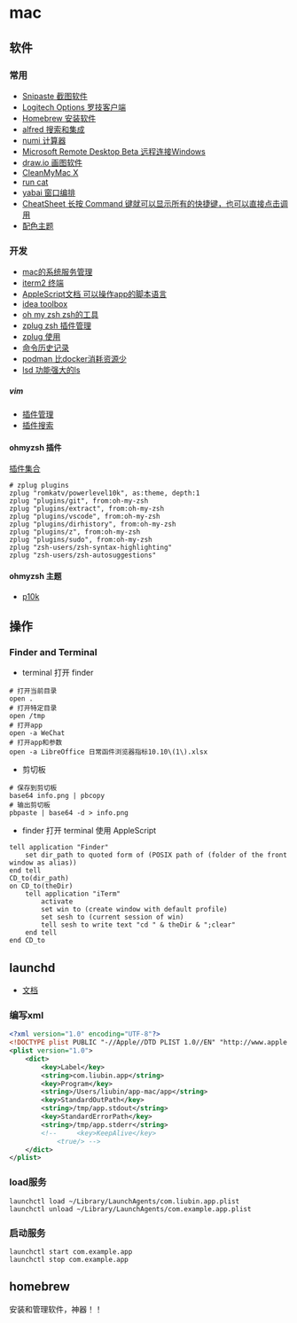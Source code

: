 # mac

## 软件

### 常用

- [Snipaste 截图软件](https://www.snipaste.com/)
- [Logitech Options 罗技客户端](https://www.logitech.com.cn/zh-cn/software/options.html)
- [Homebrew 安装软件](https://brew.sh)
- [alfred 搜索和集成](https://www.alfredapp.com/)
- [numi 计算器](https://github.com/nikolaeu/numi/wiki)
- [Microsoft Remote Desktop Beta 远程连接Windows](https://install.appcenter.ms/orgs/rdmacios-k2vy/apps/microsoft-remote-desktop-for-mac/distribution_groups/all-users-of-microsoft-remote-desktop-for-mac)
- [draw.io 画图软件](https://app.diagrams.net/)
- [CleanMyMac X](https://cleanmymac.com/)
- [run cat](https://apps.apple.com/cn/app/runcat/id1429033973?mt=12)
- [yabai 窗口编排](https://github.com/koekeishiya/yabai)
- [CheatSheet 长按 Command 键就可以显示所有的快捷键，也可以直接点击调用](https://www.mediaatelier.com/CheatSheet/)
- [配色主题](https://draculatheme.com/)

### 开发

- [mac的系统服务管理](https://www.launchd.info/)
- [iterm2 终端](https://iterm2.com/)
- [AppleScript文档 可以操作app的脚本语言](https://developer.apple.com/library/archive/documentation/AppleScript/Conceptual/AppleScriptLangGuide/introduction/ASLR_intro.html)
- [idea toolbox](https://www.jetbrains.com/toolbox-app/)
- [oh my zsh zsh的工具](https://ohmyz.sh/)
- [zplug zsh 插件管理](https://github.com/zplug/zplug)
- [zplug 使用](https://www.jkg.tw/p2965/)
- [命令历史记录](https://github.com/ellie/atuin)
- [podman 比docker消耗资源少](https://podman.io/)
- [lsd 功能强大的ls](https://github.com/lsd-rs/lsd)

##### vim

- [插件管理](https://github.com/VundleVim/Vundle.vim)
- [插件搜索](https://vimawesome.com)

#### ohmyzsh 插件

[插件集合](https://github.com/ohmyzsh/ohmyzsh/wiki/Plugins)

```shell
# zplug plugins
zplug "romkatv/powerlevel10k", as:theme, depth:1
zplug "plugins/git", from:oh-my-zsh
zplug "plugins/extract", from:oh-my-zsh
zplug "plugins/vscode", from:oh-my-zsh
zplug "plugins/dirhistory", from:oh-my-zsh
zplug "plugins/z", from:oh-my-zsh
zplug "plugins/sudo", from:oh-my-zsh
zplug "zsh-users/zsh-syntax-highlighting"
zplug "zsh-users/zsh-autosuggestions"
```

#### ohmyzsh 主题

- [p10k](https://github.com/romkatv/powerlevel10k)

## 操作

### Finder and Terminal

- terminal 打开 finder

```shell
# 打开当前目录
open .
# 打开特定目录
open /tmp
# 打开app
open -a WeChat
# 打开app和参数
open -a LibreOffice 日常函件浏览器指标10.10\(1\).xlsx
```
- 剪切板

```shell
# 保存到剪切板
base64 info.png | pbcopy
# 输出剪切板
pbpaste | base64 -d > info.png
```

- finder 打开 terminal 使用 AppleScript

```osascript
tell application "Finder"
	set dir_path to quoted form of (POSIX path of (folder of the front window as alias))
end tell
CD_to(dir_path)
on CD_to(theDir)
	tell application "iTerm"
		activate
		set win to (create window with default profile)
		set sesh to (current session of win)
		tell sesh to write text "cd " & theDir & ";clear"
	end tell
end CD_to
```

## launchd

- [文档](https://www.launchd.info/)

### 编写xml

```xml
<?xml version="1.0" encoding="UTF-8"?>
<!DOCTYPE plist PUBLIC "-//Apple//DTD PLIST 1.0//EN" "http://www.apple.com/DTDs/PropertyList-1.0.dtd">
<plist version="1.0">
    <dict>
        <key>Label</key>
        <string>com.liubin.app</string>
        <key>Program</key>
        <string>/Users/liubin/app-mac/app</string>
        <key>StandardOutPath</key>
        <string>/tmp/app.stdout</string>
        <key>StandardErrorPath</key>
        <string>/tmp/app.stderr</string>
        <!--     <key>KeepAlive</key>
            <true/> -->
    </dict>
</plist>
```

### load服务

```shell
launchctl load ~/Library/LaunchAgents/com.liubin.app.plist
launchctl unload ~/Library/LaunchAgents/com.example.app.plist
```

### 启动服务

```shell
launchctl start com.example.app
launchctl stop com.example.app
```

## homebrew
安装和管理软件，神器！！
